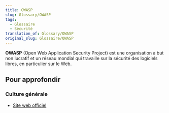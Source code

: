 ```yaml
---
title: OWASP
slug: Glossary/OWASP
tags:
  - Glossaire
  - Sécurité
translation_of: Glossary/OWASP
original_slug: Glossaire/OWASP
---
```

**OWASP** (Open Web Application Security Project) est une organisation à but non lucratif et un réseau mondial qui travaille sur la sécurité des logiciels libres, en particulier sur le Web.

## Pour approfondir

### Culture générale

- [Site web officiel](http://www.owasp.org)
